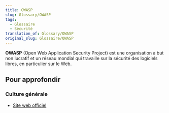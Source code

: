 ```yaml
---
title: OWASP
slug: Glossary/OWASP
tags:
  - Glossaire
  - Sécurité
translation_of: Glossary/OWASP
original_slug: Glossaire/OWASP
---
```

**OWASP** (Open Web Application Security Project) est une organisation à but non lucratif et un réseau mondial qui travaille sur la sécurité des logiciels libres, en particulier sur le Web.

## Pour approfondir

### Culture générale

- [Site web officiel](http://www.owasp.org)
